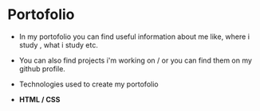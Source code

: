 # Portofolio

- In my portofolio you can find useful information about me like, where i study , what i study etc.
- You can also find projects i'm working on / or you can find them on my github profile.

- Technologies used to create my portofolio

- **HTML / CSS**
